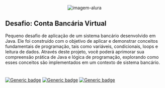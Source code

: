 <p align="center">
  <img src="https://github.com/jessiferreira/conta-bancaria/assets/121064773/998bb9c4-66af-49ae-ae6a-cbdac4ac06f8" alt="imagem-alura">
</p>

## Desafio: Conta Bancária Virtual
Pequeno desafio de aplicação de um sistema bancário desenvolvido em Java. Ele foi construído com o objetivo de aplicar e demonstrar conceitos fundamentais de programação, 
tais como variáveis, condicionais, loops e leitura de dados. Através deste projeto, você poderá aprimorar sua compreensão prática de Java e lógica de programação, 
explorando como esses conceitos são implementados em um contexto de sistema bancário.

#

[![Generic badge](https://img.shields.io/badge/DESAFIO-Concluído-green.svg)](https://shields.io/) [![Generic badge](https://img.shields.io/badge/LINGUAGEM-Java-yellow.svg)](https://shields.io/) [![Generic badge](https://img.shields.io/badge/IDE-IntelliJ-black.svg)](https://shields.io/)

